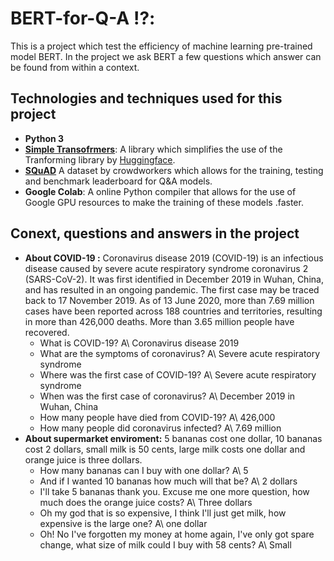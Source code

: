 # BERT-for-Q-A :interrobang::
This is a project which test the efficiency of machine learning pre-trained model BERT. In the project we ask BERT a few questions which answer can be found from within a context. 
## Technologies and techniques used for this project
* **Python 3**
* **[Simple Transofrmers](https://simpletransformers.ai/)**: A library which simplifies the use of the Tranforming library by [Huggingface](https://huggingface.co/transformers/v2.2.0/index.html/).
* **[SQuAD](https://rajpurkar.github.io/SQuAD-explorer/)** A dataset by crowdworkers which allows for the training, testing and benchmark leaderboard for Q&A models.
* **Google Colab**: A online Python compiler that allows for the use of Google GPU resources to make the training of these models .faster.


## Conext, questions and answers in the project
* **About COVID-19 :** Coronavirus disease 2019 (COVID-19) is an infectious disease caused by severe acute respiratory syndrome coronavirus 2 (SARS-CoV-2). It was first identified in December 2019 in Wuhan, China, and has resulted in an ongoing pandemic. The first case may be traced back to 17 November 2019. As of 13 June 2020, more than 7.69 million cases have been reported across 188 countries and territories, resulting in more than 426,000 deaths. More than 3.65 million people have recovered.
   * What is COVID-19?
   	A\\ Coronavirus disease 2019
   * What are the symptoms of coronavirus?
	A\\  Severe acute respiratory syndrome
   * Where was the first case of COVID-19?
   	A\\  Severe acute respiratory syndrome
   * When was the first case of coronavirus?
   	A\\  December 2019 in Wuhan, China
   * How many people have died from COVID-19?
   	A\\  426,000
   * How many people did coronavirus infected?
	A\\  7.69 million
* **About supermarket enviroment:** 5 bananas cost one dollar, 10 bananas cost 2 dollars, small milk is 50 cents, large milk costs one dollar and orange juice is three dollars.
  * How many bananas can I buy with one dollar?
  	A\\ 5
  * And if I wanted 10 bananas how much will that be?
  	A\\ 2 dollars
  * I'll take 5 bananas thank you. Excuse me one more question, how much does the orange juice costs?
  	A\\ Three dollars
  * Oh my god that is so expensive, I think I'll just get milk, how expensive is the large one?
  	A\\ one dollar
  * Oh! No I've forgotten my money at home again, I've only got spare change, what size of milk could I buy with 58 cents?
  	A\\ Small
